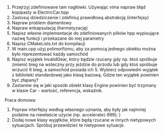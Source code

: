 1. Przejrzyj zdefiniowane tam nagłówki. Używając vima napraw błąd kopipasty w ElectricCar.hpp
1. Zastosuj dziedziczenie i zdefiniuj prawidłową abstrakcję (interfejsy)
1. Napraw problem diamentowy
1. Napraw enkapsulację (hermetyzację)
1. Napisz własne implementacje do zdefiniowanych plików hpp wypisujące nazwę funkcji i przekazane do niej parametry
1. Napisz CMakeLists.txt do kompilacji
1. W main.cpp użyj polimorfizmu, aby za pomocą jednego obiektu można było reprezentować każdy samochód
1. Napisz wyjątek InvalidGear, który będzie rzucany gdy np. ktoś spróbuje zmienić bieg na wsteczny przy jeździe do przodu lub gdy ktoś spróbuje wrzucić 6 bieg, a samochód posiada ich 5. Wybierz odpowiedni wyjątek z biblioteki standardowej jako klasę bazową. Gdzie ten wyjątek powinien być złapany?
1. Zastanów się w jaki sposób obiekt klasy Engine powinien być trzymany w klasie Car - wartość, referencja, wskaźnik.

Praca domowa:
1. Popraw interfejsy według własnego uznania, aby były jak najmniej podatne na niewłaście użycie (np. accelerate(-999); )
1. Dodaj nowe klasy wyjątków, które będą rzucane w innych nietypowych sytuacjach. Spróbuj przewidzieć te nietypowe sytuacje.
